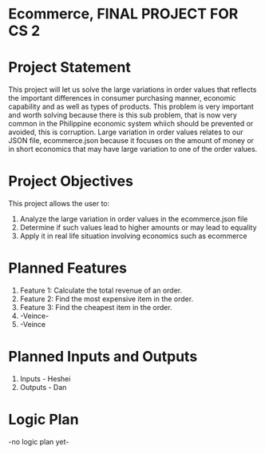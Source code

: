 # Ecommerce, FINAL PROJECT FOR CS 2
# Project Statement
This project will let us solve the large variations in order values that reflects the important differences in consumer purchasing manner, economic capability and as well as types of products. This problem is very important and worth solving because there is this sub problem, that is now very common in the Philippine economic system whiich should be prevented or avoided, this is corruption. Large variation in order values relates to our JSON file, ecommerce.json because it focuses on the amount of money or in short economics that may have large variation to one of the order values.
# Project Objectives
This project allows the user to:
1. Analyze the large variation in order values in the ecommerce.json file
2. Determine if such values lead to higher amounts or may lead to equality
3. Apply it in real life situation involving economics such as ecommerce
# Planned Features
1. Feature 1: Calculate the total revenue of an order.
2. Feature 2: Find the most expensive item in the order.
3. Feature 3: Find the cheapest item in the order.
4. -Veince-
5. -Veince
# Planned Inputs and Outputs
1. Inputs - Heshei
2. Outputs - Dan

# Logic Plan
-no logic plan yet-


